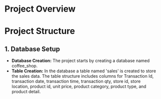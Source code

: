 # Project Overview


# Project Structure

## 1. Database Setup
   * **Database Creation:** The project starts by creating a database named coffee_shop.
   * **Table Creation:** In the database a table named 'sales' is created to store the sales data. The table structure includes columns for Transaction Id, transaction date, transaction time, transaction qty, store id, store location, product id, unit price, product category, product type, and product detail.
